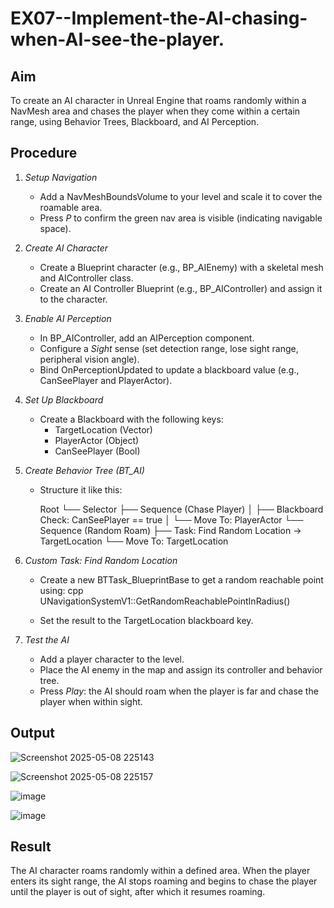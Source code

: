# EX07--Implement-the-AI-chasing-when-AI-see-the-player.

## Aim
To create an AI character in Unreal Engine that roams randomly within a NavMesh area and chases the player when they come within a certain range, using Behavior Trees, Blackboard, and AI Perception.

##  Procedure

1. *Setup Navigation*
   - Add a NavMeshBoundsVolume to your level and scale it to cover the roamable area.
   - Press *P* to confirm the green nav area is visible (indicating navigable space).

2. *Create AI Character*
   - Create a Blueprint character (e.g., BP_AIEnemy) with a skeletal mesh and AIController class.
   - Create an AI Controller Blueprint (e.g., BP_AIController) and assign it to the character.

3. *Enable AI Perception*
   - In BP_AIController, add an AIPerception component.
   - Configure a *Sight* sense (set detection range, lose sight range, peripheral vision angle).
   - Bind OnPerceptionUpdated to update a blackboard value (e.g., CanSeePlayer and PlayerActor).

4. *Set Up Blackboard*
   - Create a Blackboard with the following keys:
     - TargetLocation (Vector)
     - PlayerActor (Object)
     - CanSeePlayer (Bool)

5. *Create Behavior Tree (BT_AI)*
   - Structure it like this:

     
     Root
     └── Selector
         ├── Sequence (Chase Player)
         │   ├── Blackboard Check: CanSeePlayer == true
         │   └── Move To: PlayerActor
         └── Sequence (Random Roam)
             ├── Task: Find Random Location → TargetLocation
             └── Move To: TargetLocation
     

6. *Custom Task: Find Random Location*
   - Create a new BTTask_BlueprintBase to get a random reachable point using:
     cpp
     UNavigationSystemV1::GetRandomReachablePointInRadius()
     
   - Set the result to the TargetLocation blackboard key.

7. *Test the AI*
   - Add a player character to the level.
   - Place the AI enemy in the map and assign its controller and behavior tree.
   - Press *Play*: the AI should roam when the player is far and chase the player when within sight.
  

## Output

![Screenshot 2025-05-08 225143](https://github.com/user-attachments/assets/0e1a725f-76a6-4fa7-a101-889c871545d2)



![Screenshot 2025-05-08 225157](https://github.com/user-attachments/assets/76b12d07-5150-4cf5-8ab8-e5118c3536f1)


![image](https://github.com/user-attachments/assets/aac9fada-353e-4369-a7a1-8037059117b9)



![image](https://github.com/user-attachments/assets/0017652a-93f4-4168-b375-6389bb48b189)


## Result
The AI character roams randomly within a defined area. When the player enters its sight range, the AI stops roaming and begins to chase the player until the player is out of sight, after which it resumes roaming.
